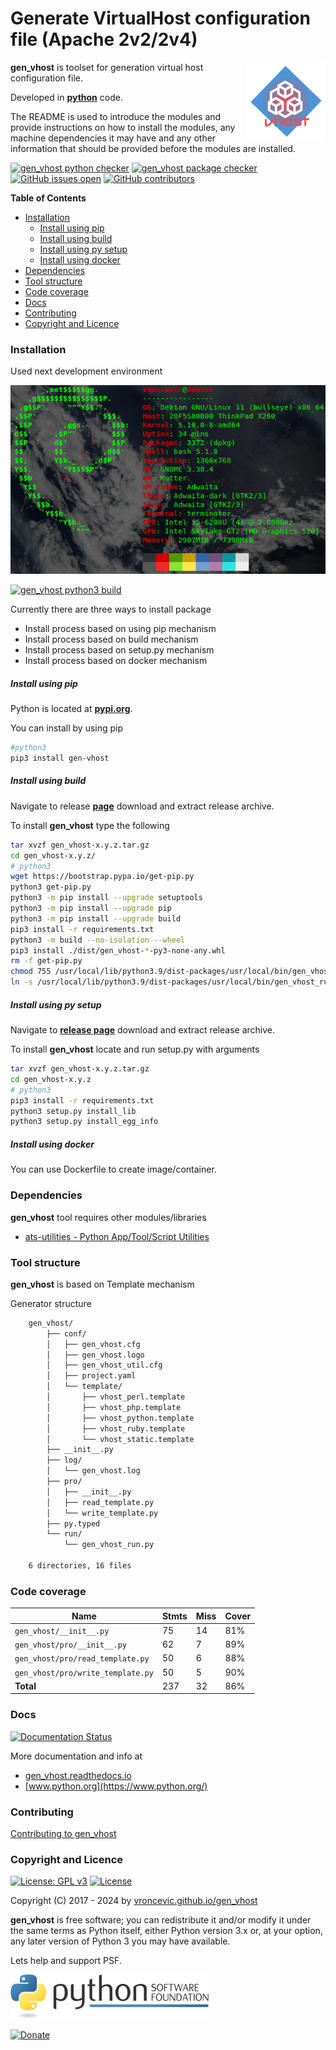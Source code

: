 # Generate VirtualHost configuration file (Apache 2v2/2v4)

<img align="right" src="https://raw.githubusercontent.com/vroncevic/gen_vhost/dev/docs/gen_vhost_logo.png" width="25%">

**gen_vhost** is toolset for generation virtual host configuration file.

Developed in **[python](https://www.python.org/)** code.

The README is used to introduce the modules and provide instructions on
how to install the modules, any machine dependencies it may have and any
other information that should be provided before the modules are installed.

[![gen_vhost python checker](https://github.com/vroncevic/gen_vhost/actions/workflows/gen_vhost_python_checker.yml/badge.svg)](https://github.com/vroncevic/gen_vhost/actions/workflows/gen_vhost_python_checker.yml) [![gen_vhost package checker](https://github.com/vroncevic/gen_vhost/actions/workflows/gen_vhost_package_checker.yml/badge.svg)](https://github.com/vroncevic/gen_vhost/actions/workflows/gen_vhost_package.yml) [![GitHub issues open](https://img.shields.io/github/issues/vroncevic/gen_vhost.svg)](https://github.com/vroncevic/gen_vhost/issues) [![GitHub contributors](https://img.shields.io/github/contributors/vroncevic/gen_vhost.svg)](https://github.com/vroncevic/gen_vhost/graphs/contributors)

<!-- START doctoc generated TOC please keep comment here to allow auto update -->
<!-- DON'T EDIT THIS SECTION, INSTEAD RE-RUN doctoc TO UPDATE -->
**Table of Contents**

- [Installation](#installation)
    - [Install using pip](#install-using-pip)
    - [Install using build](#install-using-build)
    - [Install using py setup](#install-using-py-setup)
    - [Install using docker](#install-using-docker)
- [Dependencies](#dependencies)
- [Tool structure](#tool-structure)
- [Code coverage](#code-coverage)
- [Docs](#docs)
- [Contributing](#contributing)
- [Copyright and Licence](#copyright-and-licence)

<!-- END doctoc generated TOC please keep comment here to allow auto update -->

### Installation

Used next development environment

![debian linux os](https://raw.githubusercontent.com/vroncevic/gen_vhost/dev/docs/debtux.png)

[![gen_vhost python3 build](https://github.com/vroncevic/gen_vhost/actions/workflows/gen_vhost_python3_build.yml/badge.svg)](https://github.com/vroncevic/gen_vhost/actions/workflows/gen_vhost_python3_build.yml)

Currently there are three ways to install package
* Install process based on using pip mechanism
* Install process based on build mechanism
* Install process based on setup.py mechanism
* Install process based on docker mechanism

##### Install using pip

Python is located at **[pypi.org](https://pypi.org/project/gen-vhost/)**.

You can install by using pip

```bash
#python3
pip3 install gen-vhost
```

##### Install using build

Navigate to release **[page](https://github.com/vroncevic/gen_vhost/releases/)** download and extract release archive.

To install **gen_vhost** type the following

```bash
tar xvzf gen_vhost-x.y.z.tar.gz
cd gen_vhost-x.y.z/
# python3
wget https://bootstrap.pypa.io/get-pip.py
python3 get-pip.py 
python3 -m pip install --upgrade setuptools
python3 -m pip install --upgrade pip
python3 -m pip install --upgrade build
pip3 install -r requirements.txt
python3 -m build --no-isolation --wheel
pip3 install ./dist/gen_vhost-*-py3-none-any.whl
rm -f get-pip.py
chmod 755 /usr/local/lib/python3.9/dist-packages/usr/local/bin/gen_vhost_run.py
ln -s /usr/local/lib/python3.9/dist-packages/usr/local/bin/gen_vhost_run.py /usr/local/bin/gen_vhost_run.py
```

##### Install using py setup

Navigate to **[release page](https://github.com/vroncevic/gen_vhost/releases)** download and extract release archive.

To install **gen_vhost** locate and run setup.py with arguments

```bash
tar xvzf gen_vhost-x.y.z.tar.gz
cd gen_vhost-x.y.z
# python3
pip3 install -r requirements.txt
python3 setup.py install_lib
python3 setup.py install_egg_info
```

##### Install using docker

You can use Dockerfile to create image/container.

### Dependencies

**gen_vhost** tool requires other modules/libraries

- [ats-utilities - Python App/Tool/Script Utilities](https://vroncevic.github.io/gen_vhost)

### Tool structure

**gen_vhost** is based on Template mechanism

Generator structure

```bash
    gen_vhost/
        ├── conf/
        │   ├── gen_vhost.cfg
        │   ├── gen_vhost.logo
        │   ├── gen_vhost_util.cfg
        │   ├── project.yaml
        │   └── template/
        │       ├── vhost_perl.template
        │       ├── vhost_php.template
        │       ├── vhost_python.template
        │       ├── vhost_ruby.template
        │       └── vhost_static.template
        ├── __init__.py
        ├── log/
        │   └── gen_vhost.log
        ├── pro/
        │   ├── __init__.py
        │   ├── read_template.py
        │   └── write_template.py
        ├── py.typed
        └── run/
            └── gen_vhost_run.py

    6 directories, 16 files
```

### Code coverage

| Name | Stmts | Miss | Cover |
|------|-------|------|-------|
| `gen_vhost/__init__.py` | 75 | 14 | 81% |
| `gen_vhost/pro/__init__.py` | 62 | 7 | 89% |
| `gen_vhost/pro/read_template.py` | 50 | 6 | 88% |
| `gen_vhost/pro/write_template.py` | 50 | 5 | 90% |
| **Total** | 237 | 32 | 86% |

### Docs

[![Documentation Status](https://readthedocs.org/projects/gen-vhost/badge/?version=latest)](https://gen-vhost.readthedocs.io/en/latest/?badge=latest)

More documentation and info at

* [gen_vhost.readthedocs.io](https://gen-vhost.readthedocs.io)
* [www.python.org](https://www.python.org/)

### Contributing

[Contributing to gen_vhost](CONTRIBUTING.md)

### Copyright and Licence

[![License: GPL v3](https://img.shields.io/badge/License-GPLv3-blue.svg)](https://www.gnu.org/licenses/gpl-3.0) [![License](https://img.shields.io/badge/License-Apache%202.0-blue.svg)](https://opensource.org/licenses/Apache-2.0)

Copyright (C) 2017 - 2024 by [vroncevic.github.io/gen_vhost](https://vroncevic.github.io/gen_vhost/)

**gen_vhost** is free software; you can redistribute it and/or modify
it under the same terms as Python itself, either Python version 3.x or,
at your option, any later version of Python 3 you may have available.

Lets help and support PSF.

[![Python Software Foundation](https://raw.githubusercontent.com/vroncevic/gen_vhost/dev/docs/psf-logo-alpha.png)](https://www.python.org/psf/)

[![Donate](https://www.paypalobjects.com/en_US/i/btn/btn_donateCC_LG.gif)](https://www.python.org/psf/donations/)